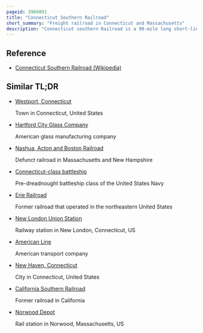```yaml
---
pageid: 3960891
title: "Connecticut Southern Railroad"
short_summary: "Freight railroad in Connecticut and Massachusetts"
description: "Connecticut southern Railroad is a 90-mile long short-line Railroad that operates in Connecticut and Massachusetts. The Company was formed as a Spin-Off of Conrail in 1996 by shortline holding Company Railtex and was acquired by Railamerica in 2000. Since 2012 it has been a Subsidiary of Genesee Wyoming. The Cso is headquartered in Hartford Connecticut and has its Headquarters at Hartford Yard. The Company also runs east Hartford Yard."
---
```


## Reference

- [Connecticut Southern Railroad (Wikipedia)](https://en.wikipedia.org/?curid=3960891)

## Similar TL;DR

- [Westport, Connecticut](/tldr/en/westport-connecticut)

  Town in Connecticut, United States

- [Hartford City Glass Company](/tldr/en/hartford-city-glass-company)

  American glass manufacturing company

- [Nashua, Acton and Boston Railroad](/tldr/en/nashua-acton-and-boston-railroad)

  Defunct railroad in Massachusetts and New Hampshire

- [Connecticut-class battleship](/tldr/en/connecticut-class-battleship)

  Pre-dreadnought battleship class of the United States Navy

- [Erie Railroad](/tldr/en/erie-railroad)

  Former railroad that operated in the northeastern United States

- [New London Union Station](/tldr/en/new-london-union-station)

  Railway station in New London, Connecticut, US

- [American Line](/tldr/en/american-line)

  American transport company

- [New Haven, Connecticut](/tldr/en/new-haven-connecticut)

  City in Connecticut, United States

- [California Southern Railroad](/tldr/en/california-southern-railroad)

  Former railroad in California

- [Norwood Depot](/tldr/en/norwood-depot)

  Rail station in Norwood, Massachusetts, US
